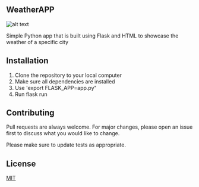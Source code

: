 ## WeatherAPP

![alt text](./images/Examples.JPEG)

Simple Python app that is built using Flask and HTML to showcase the weather of a specific city

## Installation

1. Clone the repository to your local computer 
2. Make sure all dependencies are installed
3. Use 'export FLASK_APP=app.py"
4. Run flask run

## Contributing
Pull requests are always welcome. For major changes, please open an issue first to discuss what you would like to change.

Please make sure to update tests as appropriate.

## License
[MIT](https://choosealicense.com/licenses/mit/)